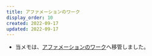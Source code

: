 ```yaml
---
title: アファメーションのワーク
display_order: 10
created: 2022-09-17
updated: 2022-09-17
---
```

- 当メモは、[アファメーションのワーク](https://thinktwice.tech/life/practice/affirmation/)へ移管しました。